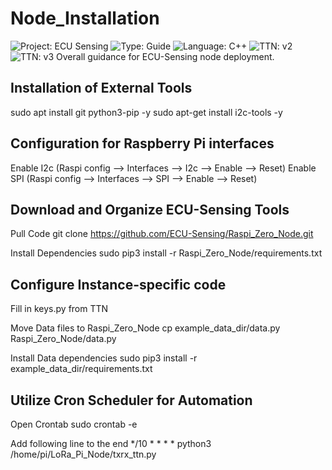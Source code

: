 # Node_Installation
![Project: ECU Sensing](https://img.shields.io/badge/Project-ECU%20Sensing-blueviolet)
![Type: Guide](https://img.shields.io/badge/Type-Guide-important)
![Language: C++](https://img.shields.io/badge/language-Python-blue)
![TTN: v2](https://img.shields.io/badge/TTN-v2-success)
![TTN: v3](https://img.shields.io/badge/TTN-v3-success)
Overall guidance for ECU-Sensing node deployment. 

## Installation of External Tools
sudo apt install git python3-pip -y
sudo apt-get install i2c-tools -y

## Configuration for Raspberry Pi interfaces
Enable I2c (Raspi config --> Interfaces --> I2c --> Enable --> Reset)
Enable SPI (Raspi config --> Interfaces --> SPI --> Enable --> Reset)

## Download and Organize ECU-Sensing Tools
Pull Code
	git clone https://github.com/ECU-Sensing/Raspi_Zero_Node.git

Install Dependencies
	sudo pip3 install -r Raspi_Zero_Node/requirements.txt

## Configure Instance-specific code
Fill in keys.py from TTN

Move Data files to Raspi_Zero_Node
	cp example_data_dir/data.py Raspi_Zero_Node/data.py

Install Data dependencies
	sudo pip3 install -r example_data_dir/requirements.txt

## Utilize Cron Scheduler for Automation
Open Crontab
	sudo crontab -e

Add following line to the end
	*/10 * * * *  python3 /home/pi/LoRa_Pi_Node/txrx_ttn.py

